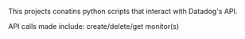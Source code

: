 This projects conatins python scripts that interact with Datadog's API.

API calls made include:
create/delete/get monitor(s)